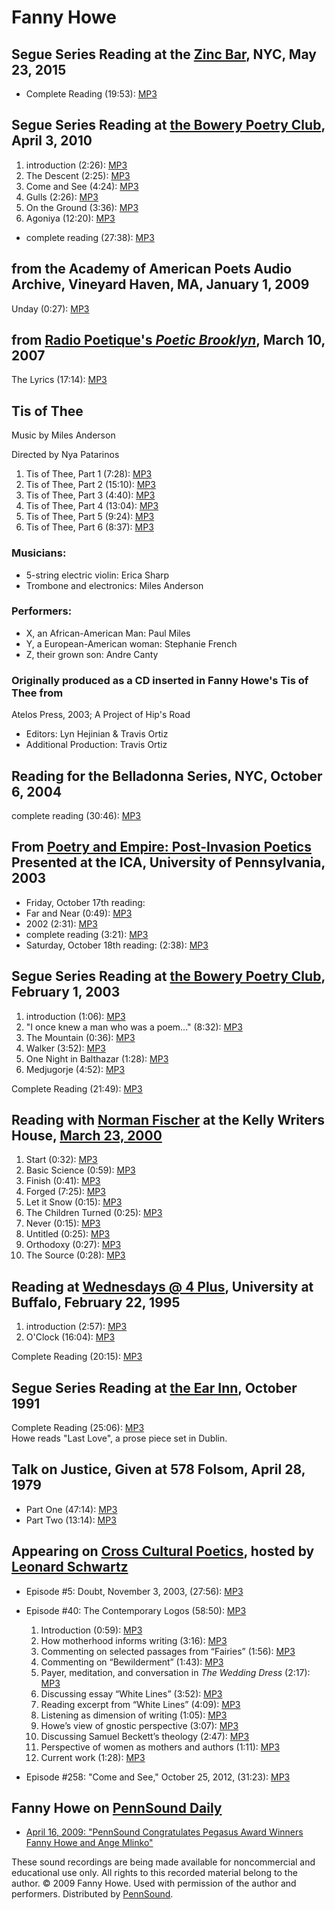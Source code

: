 Fanny Howe
==========

Segue Series Reading at the [Zinc Bar](Segue-ZINC.php#spring2015), NYC, May 23, 2015
------------------------------------------------------------------------------------

-   Complete Reading (19:53): [MP3](https://media.sas.upenn.edu/pennsound/groups/Segue-Zinc-Bar/Zinc-Winter-2014_Spring-2015/Fanny-Howe-Zinc-Winter-2014_Spring-2015.mp3)


Segue Series Reading at [the Bowery Poetry Club](Segue-BPC.html#4-3-10), April 3, 2010
--------------------------------------------------------------------------------------

1.  introduction (2:26): [MP3](http://media.sas.upenn.edu/pennsound/authors/Howe-Fanny/4-3-10/Howe-Fanny_01_Introduction_Segue-BPC_NY_4-3-10.mp3)
2.  The Descent (2:25): [MP3](http://media.sas.upenn.edu/pennsound/authors/Howe-Fanny/4-3-10/Howe-Fanny_02_The-Descent_Segue-BPC_NY_4-3-10.mp3)
3.  Come and See (4:24): [MP3](http://media.sas.upenn.edu/pennsound/authors/Howe-Fanny/4-3-10/Howe-Fanny_03_Come-And-See_Segue-BPC_NY_4-3-10.mp3)
4.  Gulls (2:26): [MP3](http://media.sas.upenn.edu/pennsound/authors/Howe-Fanny/4-3-10/Howe-Fanny_04_Gulls_Segue-BPC_NY_4-3-10.mp3)
5.  On the Ground (3:36): [MP3](http://media.sas.upenn.edu/pennsound/authors/Howe-Fanny/4-3-10/Howe-Fanny_05_On-The-Ground_Segue-BPC_NY_4-3-10.mp3)
6.  Agoniya (12:20): [MP3](http://media.sas.upenn.edu/pennsound/authors/Howe-Fanny/4-3-10/Howe-Fanny_06_Agoniya_Segue-BPC_NY_4-3-10.mp3)

-   complete reading (27:38): [MP3](http://media.sas.upenn.edu/pennsound/authors/Howe-Fanny/Howe-Fanny_Segue-Series_BPC_4-3-10.mp3)


from the Academy of American Poets Audio Archive, Vineyard Haven, MA, January 1, 2009
-------------------------------------------------------------------------------------

Unday (0:27): [MP3](http://media.sas.upenn.edu/pennsound/authors/Howe-Fanny/Howe-Fanny_Unday_Vineyard-Haven-MA_01-01-09.mp3)

from [Radio Poetique's *Poetic Brooklyn*](http://writing.upenn.edu/pennsound/x/Poetic-Brooklyn.html), March 10, 2007
--------------------------------------------------------------------------------------------------------------------

The Lyrics (17:14): [MP3](http://media.sas.upenn.edu/pennsound/authors/Howe-Fanny/Howe-Fanny_The-Lyrics_Poetic-Brklyn_3-10-07.mp3)

Tis of Thee
-----------

Music by Miles Anderson

Directed by Nya Patarinos

1.  Tis of Thee, Part 1 (7:28): [MP3](http://media.sas.upenn.edu/pennsound/authors/Howe-Fanny/Howe-Fanny_01_Tis-of-Thee-Part-1_2003.mp3)
2.  Tis of Thee, Part 2 (15:10): [MP3](http://media.sas.upenn.edu/pennsound/authors/Howe-Fanny/Howe-Fanny_02_Tis-of-Thee-Part-2_2003.mp3)
3.  Tis of Thee, Part 3 (4:40): [MP3](http://media.sas.upenn.edu/pennsound/authors/Howe-Fanny/Howe-Fanny_03_Tis-of-Thee-Part-3_2003.mp3)
4.  Tis of Thee, Part 4 (13:04): [MP3](http://media.sas.upenn.edu/pennsound/authors/Howe-Fanny/Howe-Fanny_04_Tis-of-Thee-Part-4_2003.mp3)
5.  Tis of Thee, Part 5 (9:24): [MP3](http://media.sas.upenn.edu/pennsound/authors/Howe-Fanny/Howe-Fanny_05_Tis-of-Thee-Part-5_2003.mp3)
6.  Tis of Thee, Part 6 (8:37): [MP3](http://media.sas.upenn.edu/pennsound/authors/Howe-Fanny/Howe-Fanny_06_Tis-of-Thee-Part-6_2003.mp3)

### Musicians:

-   5-string electric violin: Erica Sharp
-   Trombone and electronics: Miles Anderson

### Performers:

-   X, an African-American Man: Paul Miles
-   Y, a European-American woman: Stephanie French
-   Z, their grown son: Andre Canty

### Originally produced as a CD inserted in Fanny Howe's Tis of Thee from
Atelos Press, 2003; A Project of Hip's Road

-   Editors: Lyn Hejinian & Travis Ortiz
-   Additional Production: Travis Ortiz

Reading for the Belladonna Series, NYC, October 6, 2004
-------------------------------------------------------

complete reading (30:46): [MP3](http://media.sas.upenn.edu/pennsound/authors/Howe-Fanny/Howe-Fanny_Belladonna_10-6-04.mp3)

From [Poetry and Empire: Post-Invasion Poetics](http://writing.upenn.edu/pennsound/x/Poetry-&-Empire.html) Presented at the ICA, University of Pennsylvania, 2003
-----------------------------------------------------------------------------------------------------------------------------------------------------------------

-   Friday, October 17th reading:
-   Far and Near (0:49): [MP3](http://media.sas.upenn.edu/pennsound/authors/Howe-Fanny/Howe-Fanny_1_Far-and-Near_Post-Invasion-Poetics_ICA-Upenn_10-17-03.mp3)
-   2002 (2:31): [MP3](http://media.sas.upenn.edu/pennsound/authors/Howe-Fanny/Howe-Fanny_2_2002_ICA-UPenn_10-17-03.mp3)
-   complete reading (3:21): [MP3](http://media.sas.upenn.edu/pennsound/groups/Post-invasion/I/04_Howe-Fanny_Far&Near_2002_10-17-03_ICA-UPenn.mp3)
-   Saturday, October 18th reading: (2:38): [MP3](http://media.sas.upenn.edu/pennsound/groups/Post-invasion/II/10_Fanny-Howe_10-18-03_ICA-UPenn.mp3)

Segue Series Reading at [the Bowery Poetry Club](http://writing.upenn.edu/pennsound/x/Segue-BPC.html), February 1, 2003
-----------------------------------------------------------------------------------------------------------------------

1.  introduction (1:06): [MP3](http://media.sas.upenn.edu/pennsound/authors/Howe-Fanny/segue-03/Howe-Fanny_1_Intro_Segue-Series-Reading_2-1-03.mp3)
2.  "I once knew a man who was a poem..." (8:32): [MP3](http://media.sas.upenn.edu/pennsound/authors/Howe-Fanny/segue-03/Howe-Fanny_2_Prose_Segue-Series-BPC-NY_2-1-03.mp3)
3.  The Mountain (0:36): [MP3](http://media.sas.upenn.edu/pennsound/authors/Howe-Fanny/segue-03/Howe-Fanny_3_The-Mountain_Segue-BPC-NY_2-1-03.mp3)
4.  Walker (3:52): [MP3](http://media.sas.upenn.edu/pennsound/authors/Howe-Fanny/segue-03/Howe-Fanny_4_Walker_Segue-BPC-NY_2-1-03.mp3)
5.  One Night in Balthazar (1:28): [MP3](http://media.sas.upenn.edu/pennsound/authors/Howe-Fanny/segue-03/Howe-Fanny_5_One-Night-in-Balthazar_Segue-BPC-NY_2-1-03.mp3)
6.  Medjugorje (4:52): [MP3](http://media.sas.upenn.edu/pennsound/authors/Howe-Fanny/segue-03/Howe-Fanny_6_Medjugorje_Segue_NY_2-1-03.mp3)

Complete Reading (21:49): [MP3](http://media.sas.upenn.edu/pennsound/authors/Howe-Fanny/Howe-Fanny_Segue_NY_2-1-03.mp3)

Reading with [Norman Fischer](http://writing.upenn.edu/pennsound/x/Fischer.html) at the Kelly Writers House, [March 23, 2000](http://www.writing.upenn.edu/%7Ewh/calendar/0300.html#23)
---------------------------------------------------------------------------------------------------------------------------------------------------------------------------------------

1.  Start (0:32): [MP3](http://media.sas.upenn.edu/pennsound/authors/Howe-Fanny/KWH3-23-00/Howe-Fanny_01_Start_UPenn_3-23-00.mp3)
2.  Basic Science (0:59): [MP3](http://media.sas.upenn.edu/pennsound/authors/Howe-Fanny/KWH3-23-00/Howe-Fanny_02_Basic-Science_UPenn_3-23-00.mp3)
3.  Finish (0:41): [MP3](http://media.sas.upenn.edu/pennsound/authors/Howe-Fanny/KWH3-23-00/Howe-Fanny_03_Finish_UPenn_3-23-00.mp3)
4.  Forged (7:25): [MP3](http://media.sas.upenn.edu/pennsound/authors/Howe-Fanny/KWH3-23-00/Howe-Fanny_04_Forged_UPenn_3-23-00.mp3)
5.  Let it Snow (0:15): [MP3](http://media.sas.upenn.edu/pennsound/authors/Howe-Fanny/KWH3-23-00/Howe-Fanny_05_Let-it-Snow_UPenn_3-23-00.mp3)
6.  The Children Turned (0:25): [MP3](http://media.sas.upenn.edu/pennsound/authors/Howe-Fanny/KWH3-23-00/Howe-Fanny_06_The-Children-Turned_UPenn_3-23-00.mp3)
7.  Never (0:15): [MP3](http://media.sas.upenn.edu/pennsound/authors/Howe-Fanny/KWH3-23-00/Howe-Fanny_07_Never_UPenn_3-23-00.mp3)
8.  Untitled (0:25): [MP3](http://media.sas.upenn.edu/pennsound/authors/Howe-Fanny/KWH3-23-00/Howe-Fanny_08_Untitled_UPenn_3-23-00.mp3)
9.  Orthodoxy (0:27): [MP3](http://media.sas.upenn.edu/pennsound/authors/Howe-Fanny/KWH3-23-00/Howe-Fanny_09_Orthodoxy_UPenn_3-23-00.mp3)
10. The Source (0:28): [MP3](http://media.sas.upenn.edu/pennsound/authors/Howe-Fanny/KWH3-23-00/Howe-Fanny_10_The-Source_UPenn_3-23-00.mp3)


Reading at [Wednesdays @ 4 Plus](http://writing.upenn.edu/pennsound/x/Wednesdays-at-Four-Plus.html), University at Buffalo, February 22, 1995
---------------------------------------------------------------------------------------------------------------------------------------------

1.  introduction (2:57): [MP3](http://media.sas.upenn.edu/pennsound/authors/Howe-Fanny/95/Howe-Fanny_1_Introduction_UB_2-22-95.mp3)
2.  O'Clock (16:04): [MP3](http://media.sas.upenn.edu/pennsound/authors/Howe-Fanny/95/Howe-Fanny_2_OClock_UB_2-22-95.mp3)

Complete Reading (20:15): [MP3](http://media.sas.upenn.edu/pennsound/authors/Howe-Fanny/Howe-Fanny_Complete-Reading_UB_2-22-95.mp3)

Segue Series Reading at [the Ear Inn](http://writing.upenn.edu/pennsound/x/Ear-Inn.html), October 1991
------------------------------------------------------------------------------------------------------

Complete Reading (25:06): [MP3](http://media.sas.upenn.edu/pennsound/authors/Howe-Fanny/Howe-Fanny_Complete-Reading_Segue-Series-at-Ear-Inn_New-York_10-91.mp3)  
Howe reads "Last Love", a prose piece set in Dublin.


Talk on Justice, Given at 578 Folsom, April 28, 1979
----------------------------------------------------

-   Part One (47:14): [MP3](http://media.sas.upenn.edu/pennsound/authors/Howe-Fanny/Justice-Talk/Howe-Fanny_01_Justice_578-Folsom_4-28-79.mp3)
-   Part Two (13:14): [MP3](http://media.sas.upenn.edu/pennsound/authors/Howe-Fanny/Justice-Talk/Howe-Fanny_02_Justice_578-Folsom_4-28-79.mp3)

Appearing on [Cross Cultural Poetics](http://writing.upenn.edu/pennsound/x/XCP.html), hosted by [Leonard Schwartz](http://writing.upenn.edu/pennsound/x/Schwartz.html)
----------------------------------------------------------------------------------------------------------------------------------------------------------------------

-   Episode \#5: Doubt, November 3, 2003, (27:56): [MP3](http://media.sas.upenn.edu/pennsound/groups/XCP/XCP_05_Howe_11-10-03.mp3)
-   Episode \#40: The Contemporary Logos (58:50): [MP3](http://media.sas.upenn.edu/pennsound/groups/XCP/XCP_40_Howe_Bellen.mp3)
    1.  Introduction (0:59): [MP3](http://media.sas.upenn.edu/pennsound/groups/XCP/XCP_40_Howe_tracks/XCP_40_Howe_01_Intro.mp3)
    2.  How motherhood informs writing (3:16): [MP3](http://media.sas.upenn.edu/pennsound/groups/XCP/XCP_40_Howe_tracks/XCP_40_Howe_02_Motherhood-informs-writing.mp3)
    3.  Commenting on selected passages from “Fairies” (1:56): [MP3](http://media.sas.upenn.edu/pennsound/groups/XCP/XCP_40_Howe_tracks/XCP_40_Howe_03_Commenting-on-Fairies.mp3)
    4.  Commenting on “Bewilderment” (1:43): [MP3](http://media.sas.upenn.edu/pennsound/groups/XCP/XCP_40_Howe_tracks/XCP_40_Howe_04_Commenting-on-Bewilderment.mp3)
    5.  Payer, meditation, and conversation in *The Wedding Dress* (2:17): [MP3](http://media.sas.upenn.edu/pennsound/groups/XCP/XCP_40_Howe_tracks/XCP_40_Howe_05_Prayer-meditation-conversation.mp3)
    6.  Discussing essay “White Lines” (3:52): [MP3](http://media.sas.upenn.edu/pennsound/groups/XCP/XCP_40_Howe_tracks/XCP_40_Howe_06_Discussing-White-Lines.mp3)
    7.  Reading excerpt from “White Lines” (4:09): [MP3](http://media.sas.upenn.edu/pennsound/groups/XCP/XCP_40_Howe_tracks/XCP_40_Howe_07_Reading-from-White-Lines.mp3)
    8.  Listening as dimension of writing (1:05): [MP3](http://media.sas.upenn.edu/pennsound/groups/XCP/XCP_40_Howe_tracks/XCP_40_Howe_08_Listening-as-dimension-of-writing.mp3)
    9.  Howe’s view of gnostic perspective (3:07): [MP3](http://media.sas.upenn.edu/pennsound/groups/XCP/XCP_40_Howe_tracks/XCP_40_Howe_09_View-of-gnosticism.mp3)
    10. Discussing Samuel Beckett’s theology (2:47): [MP3](http://media.sas.upenn.edu/pennsound/groups/XCP/XCP_40_Howe_tracks/XCP_40_Howe_10_Samuel-Becketts-theology.mp3)
    11. Perspective of women as mothers and authors (1:11): [MP3](http://media.sas.upenn.edu/pennsound/groups/XCP/XCP_40_Howe_tracks/XCP_40_Howe_11_women-as-mothers-and-authors.mp3)
    12. Current work (1:28): [MP3](http://media.sas.upenn.edu/pennsound/groups/XCP/XCP_40_Howe_tracks/XCP_40_Howe_12_Current-work.mp3)

      
-   Episode \#258: "Come and See," October 25, 2012, (31:23): [MP3](http://media.sas.upenn.edu/pennsound/authors/Howe-Fanny/Howe-Fanny_02_XCP_10-25-12.mp3)

Fanny Howe on [PennSound Daily](http://writing.upenn.edu/pennsound/daily)
-------------------------------------------------------------------------

-   [April 16, 2009: "PennSound Congratulates Pegasus Award Winners Fanny Howe and Ange Mlinko"](http://writing.upenn.edu/pennsound/daily/200904.php#15_14:30)

These sound recordings are being made available for noncommercial and educational use only. All rights to this recorded material belong to the author. © 2009 Fanny Howe. Used with permission of the author and performers. Distributed by [PennSound](http://writing.upenn.edu/pennsound/index.html).
